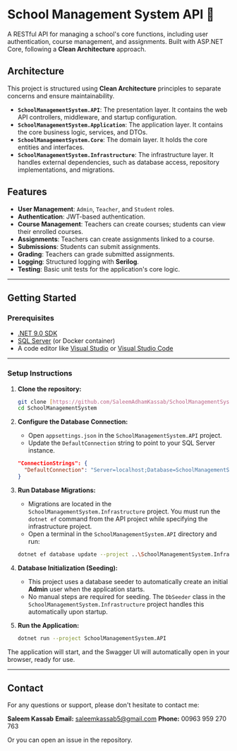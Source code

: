 # School Management System API 🏫

A RESTful API for managing a school's core functions, including user authentication, course management, and assignments. Built with ASP.NET Core, following a **Clean Architecture** approach.

## Architecture

This project is structured using **Clean Architecture** principles to separate concerns and ensure maintainability.

* **`SchoolManagementSystem.API`**: The presentation layer. It contains the web API controllers, middleware, and startup configuration.
* **`SchoolManagementSystem.Application`**: The application layer. It contains the core business logic, services, and DTOs.
* **`SchoolManagementSystem.Core`**: The domain layer. It holds the core entities and interfaces.
* **`SchoolManagementSystem.Infrastructure`**: The infrastructure layer. It handles external dependencies, such as database access, repository implementations, and migrations.

## Features

* **User Management**: `Admin`, `Teacher`, and `Student` roles.
* **Authentication**: JWT-based authentication.
* **Course Management**: Teachers can create courses; students can view their enrolled courses.
* **Assignments**: Teachers can create assignments linked to a course.
* **Submissions**: Students can submit assignments.
* **Grading**: Teachers can grade submitted assignments.
* **Logging**: Structured logging with **Serilog**.
* **Testing**: Basic unit tests for the application's core logic.

---

## Getting Started

### Prerequisites

* [.NET 9.0 SDK](https://dotnet.microsoft.com/download/dotnet/9.0)
* [SQL Server](https://www.microsoft.com/sql-server/sql-server-downloads) (or Docker container)
* A code editor like [Visual Studio](https://visualstudio.microsoft.com/vs/) or [Visual Studio Code](https://code.visualstudio.com/)

---

### Setup Instructions

1.  **Clone the repository:**

    ```bash
    git clone [https://github.com/SaleemAdhamKassab/SchoolManagementSystem.git](https://github.com/SaleemAdhamKassab/SchoolManagementSystem.git)
    cd SchoolManagementSystem
    ```

2.  **Configure the Database Connection:**
    * Open `appsettings.json` in the `SchoolManagementSystem.API` project.
    * Update the `DefaultConnection` string to point to your SQL Server instance.


    ```json
    "ConnectionStrings": {
      "DefaultConnection": "Server=localhost;Database=SchoolManagementSystemDb;Trusted_Connection=True;TrustServerCertificate=True"
    }
    ```

3.  **Run Database Migrations:**
    * Migrations are located in the `SchoolManagementSystem.Infrastructure` project. You must run the `dotnet ef` command from the API project while specifying the infrastructure project.
    * Open a terminal in the `SchoolManagementSystem.API` directory and run:

    ```bash
    dotnet ef database update --project ..\SchoolManagementSystem.Infrastructure
    ```

4.  **Database Initialization (Seeding):**
    * This project uses a database seeder to automatically create an initial **Admin** user when the application starts.
    * No manual steps are required for seeding. The `DbSeeder` class in the `SchoolManagementSystem.Infrastructure` project handles this automatically upon startup.

5.  **Run the Application:**

    ```bash
    dotnet run --project SchoolManagementSystem.API
    ```

The application will start, and the Swagger UI will automatically open in your browser, ready for use.

---

## Contact

For any questions or support, please don't hesitate to contact me:

**Saleem Kassab**
**Email:** saleemkassab5@gmail.com
**Phone:** 00963 959 270 763

Or you can open an issue in the repository.
